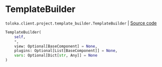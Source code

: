 # TemplateBuilder
`toloka.client.project.template_builder.TemplateBuilder` | [Source code](https://github.com/Toloka/toloka-kit/blob/v1.1.2/src/client/project/template_builder/__init__.py#L222)

```python
TemplateBuilder(
    self,
    *,
    view: Optional[BaseComponent] = None,
    plugins: Optional[List[BaseComponent]] = None,
    vars: Optional[Dict[str, Any]] = None
)
```

